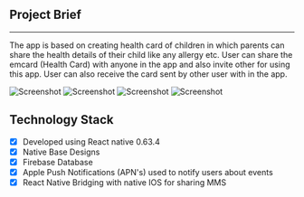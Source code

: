 ## Project Brief

----

The app is based on creating health card of children in which parents can share the health details of their child like any allergy etc. User can share the emcard (Health Card) with anyone in the app and also invite other for using this app. User can also receive the card sent by other user with in the app.


![Screenshot](https://github.com/tbiinfotech/ChildHealthCard-ReactNative/blob/main/Images/home%20(1).png)
![Screenshot](https://github.com/tbiinfotech/ChildHealthCard-ReactNative/blob/main/Images/Profile.png)
![Screenshot](https://github.com/tbiinfotech/ChildHealthCard-ReactNative/blob/main/Images/generate.png)
![Screenshot](https://github.com/tbiinfotech/ChildHealthCard-ReactNative/blob/main/Images/share.png)


## Technology Stack

- [x] Developed using React native 0.63.4
- [x] Native Base Designs
- [x] Firebase Database
- [x] Apple Push Notifications (APN's) used to notify users about events
- [x] React Native Bridging with native IOS for sharing MMS
